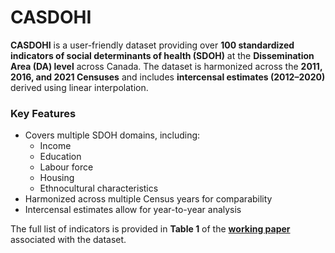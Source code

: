 # CASDOHI

**CASDOHI** is a user-friendly dataset providing over **100 standardized indicators of social determinants of health (SDOH)** at the **Dissemination Area (DA) level** across Canada. The dataset is harmonized across the **2011, 2016, and 2021 Censuses** and includes **intercensal estimates (2012–2020)** derived using linear interpolation.  

### Key Features
- Covers multiple SDOH domains, including:  
  - Income  
  - Education  
  - Labour force  
  - Housing  
  - Ethnocultural characteristics  
- Harmonized across multiple Census years for comparability  
- Intercensal estimates allow for year-to-year analysis  

The full list of indicators is provided in **Table 1** of the [**working paper**](https://github.com/csdul/hub_individual_health/blob/main/casdohi/documents/ijpds_202405_substance_use_cohort_manuscript.pdf) associated with the dataset.

